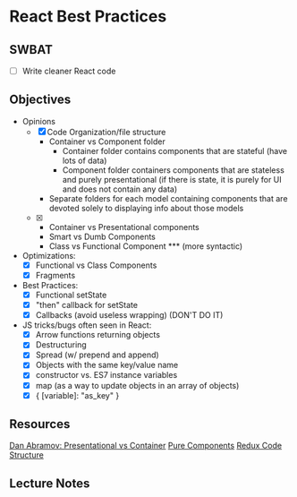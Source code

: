 React Best Practices
====================

## SWBAT

- [ ] Write cleaner React code

## Objectives

- Opinions
  - [x] Code Organization/file structure 
    - Container vs Component folder
      - Container folder contains components that are stateful (have lots of data)
      - Component folder containers components that are stateless and purely presentational (if there is state, it is purely for UI and does not contain any data)
    - Separate folders for each model containing components that are devoted solely to displaying info about those models
  - [x] 
    - Container vs Presentational components
    - Smart vs Dumb Components
    - Class vs Functional Component *** (more syntactic)

- Optimizations:
  - [x] Functional vs Class Components
  - [x] Fragments

- Best Practices:
  - [x] Functional setState
  - [x] "then" callback for setState
  - [x] Callbacks (avoid useless wrapping) (DON'T DO IT)

- JS tricks/bugs often seen in React:
  - [x] Arrow functions returning objects
  - [x] Destructuring
  - [x] Spread (w/ prepend and append)
  - [x] Objects with the same key/value name
  - [x] constructor vs. ES7 instance variables
  - [x] map (as a way to update objects in an array of objects)
  - [x] { [variable]: "as_key" }

## Resources

[Dan Abramov: Presentational vs Container](https://medium.com/@dan_abramov/smart-and-dumb-components-7ca2f9a7c7d0)
[Pure Components](https://reactjs.org/docs/react-api.html#reactpurecomponent)
[Redux Code Structure](https://redux.js.org/faq/code-structure)

## Lecture Notes

